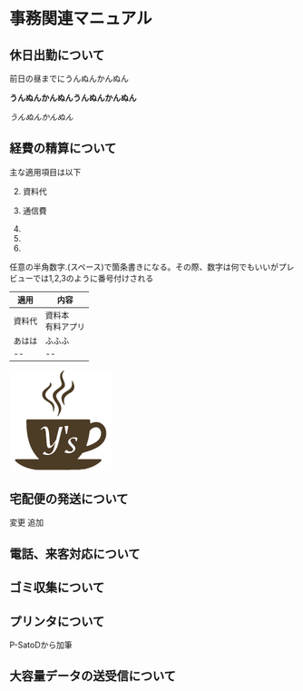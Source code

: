 # 事務関連マニュアル
## 休日出勤について
  前日の昼までにうんぬんかんぬん

  **うんぬんかんぬんうんぬんかんぬん**

  *うんぬんかんぬん*
## 経費の精算について
主な適用項目は以下

2. 資料代
4. 通信費
6. 

4. 
5. 

任意の半角数字.(スペース)で箇条書きになる。その際、数字は何でもいいがプレビューでは1,2,3のように番号付けされる

|適用|内容 
|--|--
|資料代|資料本<br>有料アプリ
|あはは|ふふふ
|--|--

![alt](images/img.png)
## 宅配便の発送について
変更
追加
## 電話、来客対応について
## ゴミ収集について
## プリンタについて
  P-SatoDから加筆
## 大容量データの送受信について